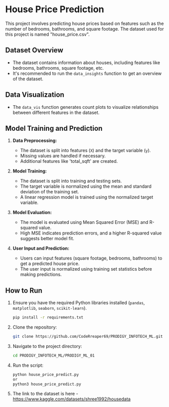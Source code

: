 # House Price Prediction

This project involves predicting house prices based on features such as the number of bedrooms, bathrooms, and square footage. The dataset used for this project is named "house_price.csv".

## Dataset Overview

- The dataset contains information about houses, including features like bedrooms, bathrooms, square footage, etc.
- It's recommended to run the `data_insights` function to get an overview of the dataset.

## Data Visualization

- The `data_vis` function generates count plots to visualize relationships between different features in the dataset.

## Model Training and Prediction

1. **Data Preprocessing:**
   - The dataset is split into features (`X`) and the target variable (`y`).
   - Missing values are handled if necessary.
   - Additional features like 'total_sqft' are created.

2. **Model Training:**
   - The dataset is split into training and testing sets.
   - The target variable is normalized using the mean and standard deviation of the training set.
   - A linear regression model is trained using the normalized target variable.

3. **Model Evaluation:**
   - The model is evaluated using Mean Squared Error (MSE) and R-squared value.
   - High MSE indicates prediction errors, and a higher R-squared value suggests better model fit.

4. **User Input and Prediction:**
   - Users can input features (square footage, bedrooms, bathrooms) to get a predicted house price.
   - The user input is normalized using training set statistics before making predictions.

## How to Run

1. Ensure you have the required Python libraries installed (`pandas`, `matplotlib`, `seaborn`, `scikit-learn`).
   ```bash
   pip install -r requirements.txt
   ```

2. Clone the repository:
   ```bash
   git clone https://github.com/CodeRreaper69/PRODIGY_INFOTECH_ML.git
   ```

3. Navigate to the project directory:
   ```bash
   cd PRODIGY_INFOTECH_ML/PRODIGY_ML_01
   ```

4. Run the script:
   ```bash
   python house_price_predict.py
   or
   python3 house_price_predict.py
   ```
5. The link to the dataset is here - https://www.kaggle.com/datasets/shree1992/housedata

